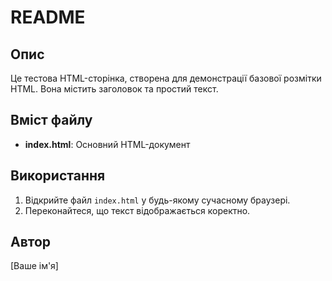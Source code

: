 # README

## Опис
Це тестова HTML-сторінка, створена для демонстрації базової розмітки HTML. Вона містить заголовок та простий текст.

## Вміст файлу
- **index.html**: Основний HTML-документ

## Використання
1. Відкрийте файл `index.html` у будь-якому сучасному браузері.
2. Переконайтеся, що текст відображається коректно.

## Автор
[Ваше ім'я]

